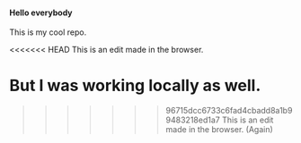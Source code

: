 #### Hello everybody

This is my cool repo.

<<<<<<< HEAD
This is an edit made in the browser.

But I was working locally as well.
=======
>>>>>>> 96715dcc6733c6fad4cbadd8a1b99483218ed1a7
This is an edit made in the browser. (Again)
